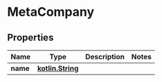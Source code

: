 # MetaCompany

## Properties
Name | Type | Description | Notes
------------ | ------------- | ------------- | -------------
**name** | [**kotlin.String**](.md) |  | 
